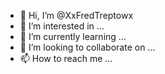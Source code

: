 - 👋 Hi, I’m @XxFredTreptowx
- 👀 I’m interested in ...
- 🌱 I’m currently learning ...
- 💞️ I’m looking to collaborate on ...
- 📫 How to reach me ...

<!---
XxFredTreptowx/XxFredTreptowx is a ✨ special ✨ repository because its `README.md` (this file) appears on your GitHub profile.
You can click the Preview link to take a look at your changes.
--->
